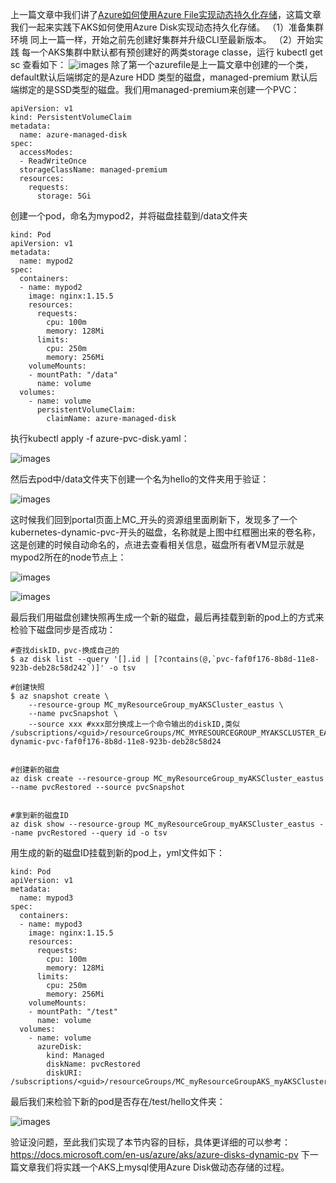 上一篇文章中我们讲了[Azure如何使用Azure File实现动态持久化存储](https://www.cnblogs.com/changruijun/p/10941339.html)，这篇文章我们一起来实践下AKS如何使用Azure Disk实现动态持久化存储。
（1）准备集群环境
同上一篇一样，开始之前先创建好集群并升级CLI至最新版本。
（2）开始实践
每一个AKS集群中默认都有预创建好的两类storage classe，运行 kubectl get sc 查看如下：
![images](https://github.com/JanlenHu/OCPChinaPTSALLDOCS/blob/master/01.BLOG/images/AKS使用Azure%20Disk实现动态持久化存储(上)1.png)
除了第一个azurefile是上一篇文章中创建的一个类，default默认后端绑定的是Azure HDD 类型的磁盘，managed-premium 默认后端绑定的是SSD类型的磁盘。我们用managed-premium来创建一个PVC：
```
apiVersion: v1
kind: PersistentVolumeClaim
metadata:
  name: azure-managed-disk
spec:
  accessModes:
  - ReadWriteOnce
  storageClassName: managed-premium
  resources:
    requests:
      storage: 5Gi
```
创建一个pod，命名为mypod2，并将磁盘挂载到/data文件夹
```
kind: Pod
apiVersion: v1
metadata:
  name: mypod2
spec:
  containers:
  - name: mypod2
    image: nginx:1.15.5
    resources:
      requests:
        cpu: 100m
        memory: 128Mi
      limits:
        cpu: 250m
        memory: 256Mi
    volumeMounts:
    - mountPath: "/data"
      name: volume
  volumes:
    - name: volume
      persistentVolumeClaim:
        claimName: azure-managed-disk
```
执行kubectl apply -f azure-pvc-disk.yaml：

![images](https://github.com/JanlenHu/OCPChinaPTSALLDOCS/blob/master/01.BLOG/images/AKS使用Azure%20Disk实现动态持久化存储(上)2.png)

然后去pod中/data文件夹下创建一个名为hello的文件夹用于验证：

![images](https://github.com/JanlenHu/OCPChinaPTSALLDOCS/blob/master/01.BLOG/images/AKS使用Azure%20Disk实现动态持久化存储(上)3.png)


这时候我们回到portal页面上MC_开头的资源组里面刷新下，发现多了一个kubernetes-dynamic-pvc-开头的磁盘，名称就是上图中红框圈出来的卷名称，这是创建的时候自动命名的，点进去查看相关信息，磁盘所有者VM显示就是mypod2所在的node节点上：

 ![images](https://github.com/JanlenHu/OCPChinaPTSALLDOCS/blob/master/01.BLOG/images/AKS使用Azure%20Disk实现动态持久化存储(上)4.png)
 
 ![images](https://github.com/JanlenHu/OCPChinaPTSALLDOCS/blob/master/01.BLOG/images/AKS使用Azure%20Disk实现动态持久化存储(上)5.png)

最后我们用磁盘创建快照再生成一个新的磁盘，最后再挂载到新的pod上的方式来检验下磁盘同步是否成功：
```
#查找diskID，pvc-换成自己的
$ az disk list --query '[].id | [?contains(@,`pvc-faf0f176-8b8d-11e8-923b-deb28c58d242`)]' -o tsv
 
#创建快照
$ az snapshot create \
    --resource-group MC_myResourceGroup_myAKSCluster_eastus \
    --name pvcSnapshot \
    --source xxx #xxx部分换成上一个命令输出的diskID,类似
/subscriptions/<guid>/resourceGroups/MC_MYRESOURCEGROUP_MYAKSCLUSTER_EASTUS/providers/MicrosoftCompute/disks/kubernetes-dynamic-pvc-faf0f176-8b8d-11e8-923b-deb28c58d24
 
 
#创建新的磁盘
az disk create --resource-group MC_myResourceGroup_myAKSCluster_eastus --name pvcRestored --source pvcSnapshot
 
 
#拿到新的磁盘ID
az disk show --resource-group MC_myResourceGroup_myAKSCluster_eastus --name pvcRestored --query id -o tsv

```
用生成的新的磁盘ID挂载到新的pod上，yml文件如下：
```
kind: Pod
apiVersion: v1
metadata:
  name: mypod3
spec:
  containers:
  - name: mypod3
    image: nginx:1.15.5
    resources:
      requests:
        cpu: 100m
        memory: 128Mi
      limits:
        cpu: 250m
        memory: 256Mi
    volumeMounts:
    - mountPath: "/test"
      name: volume
  volumes:
    - name: volume
      azureDisk:
        kind: Managed
        diskName: pvcRestored
        diskURI: /subscriptions/<guid>/resourceGroups/MC_myResourceGroupAKS_myAKSCluster_eastus/providers/Microsoft.Compute/disks/pvcRestored
```
最后我们来检验下新的pod是否存在/test/hello文件夹：

![images](https://github.com/JanlenHu/OCPChinaPTSALLDOCS/blob/master/01.BLOG/images/AKS使用Azure%20Disk实现动态持久化存储(上)6.png)

验证没问题，至此我们实现了本节内容的目标，具体更详细的可以参考：https://docs.microsoft.com/en-us/azure/aks/azure-disks-dynamic-pv
下一篇文章我们将实践一个AKS上mysql使用Azure Disk做动态存储的过程。
